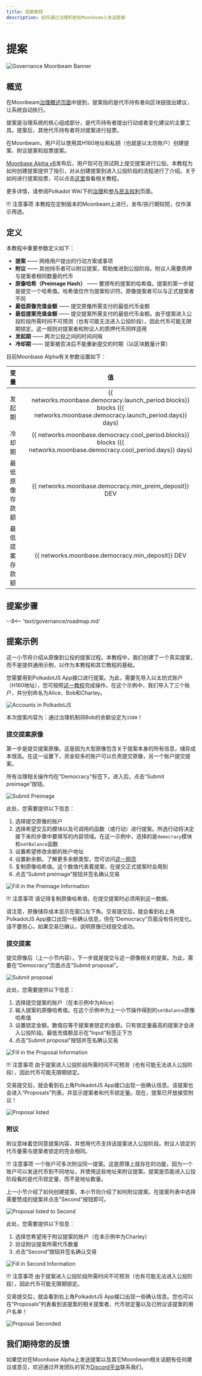 ```yaml
---
title: 提案教程
description: 如何通过治理机制在Moonbeam上发送提案
---
```


# 提案

![Governance Moonbeam Banner](/images/governance/governance-proposal-banner.png)

## 概览

在Moonbeam[治理概述页面](/governance/overview/#definitions)中提到，提案指的是代币持有者向区块链提出建议，让系统自动执行。

提案是治理系统的核心组成部分，是代币持有者提出行动或者变化建议的主要工具。提案后，其他代币持有者将对提案进行投票。

在Moonbeam，用户可以使用其H160地址和私钥（也就是以太坊账户）创建提案、附议提案和投票提案。

[Moonbase Alpha v6](https://github.com/PureStake/moonbeam/releases/tag/v0.6.0)发布后，用户现可在测试网上提交提案进行公投。本教程为如何创建提案提供了指引，对从创建提案到进入公投阶段的流程进行了介绍。关于如何进行提案投票，可以点击[这里](/governance/voting/)查看相关教程。

更多详情，请参阅Polkadot Wiki下的[治理](https://wiki.polkadot.network/docs/en/learn-governance)和[参与民主权利](https://wiki.polkadot.network/docs/en/maintain-guides-democracy)页面。

!!! 注意事项
    本教程在定制版本的Moonbeam上进行，发布/执行期较短，仅作演示用途。

## 定义

本教程中重要参数定义如下：

 - **提案** —— 网络用户提出的行动方案或事项
 - **附议** —— 其他持币者可以附议提案，帮助推进到公投阶段。附议人需要质押与提案者相同数量的代币
 - **原像哈希（Preimage Hash）** —— 要颁布的提案的哈希值。提案的第一步就是提交一个哈希值。哈希值仅作为提案标识符。原像提案者可以与正式提案者不同
 - **最低原像充值金额** —— 提交原像所需支付的最低代币金额
 - **最低提案充值金额** —— 提交提案所需支付的最低代币金额。由于提案进入公投阶段所需时间不可预测（也有可能无法进入公投阶段），因此代币可能无限期锁定。这一规则对提案者和附议人的质押代币同样适用
 - **发起期** —— 两次公投之间的时间间隔
 - **冷却期** —— 提案被否决后不能重新提交的时期（以区块数量计算）

目前Moonbase Alpha有关参数设置如下：

|      变量      |      |                              值                              |
| :------------: | :--: | :----------------------------------------------------------: |
|     发起期     |      | {{ networks.moonbase.democracy.launch_period.blocks}} blocks ({{ networks.moonbase.democracy.launch_period.days}} days) |
|     冷却期     |      | {{ networks.moonbase.democracy.cool_period.blocks}} blocks ({{ networks.moonbase.democracy.cool_period.days}} days) |
| 最低原像存款额 |      |    {{ networks.moonbase.democracy.min_preim_deposit}} DEV    |
| 最低提案存款额 |      |       {{ networks.moonbase.democracy.min_deposit}} DEV       |

## 提案步骤

--8<-- 'text/governance/roadmap.md'

## 提案示例

这一小节将介绍从原像到公投的提案过程。本教程中，我们创建了一个真实提案，而不是提供通用示例，以作为本教程和其它教程的基础。

您需要用到PolkadotJS App接口进行提案。为此，需要先导入以太坊式账户（H160地址），您可按照[这一教程](/integrations/wallets/polkadotjs/#creating-or-importing-an-h160-account)完成操作。在这个示例中，我们导入了三个账户，并分别命名为Alice、Bob和Charley。

![Accounts in PolkadotJS](/images/governance/governance-proposal-1.png)

本次提案内容为：通过治理机制将Bob的余额设定为`1500`！

### 提交提案原像

第一步是提交提案原像。这是因为大型原像包含关于提案本身的所有信息，储存成本很高。在这一设置下，资金较多的账户可以负责提交原像，另一个账户提交提案。

所有治理相关操作均在“Democracy”标签下。进入后，点击“Submit preimage”按钮。

![Submit Preimage](/images/governance/governance-proposal-2.png)

此处，您需要提供以下信息：

 1. 选择提交原像的账户
 2. 选择希望交互的模块以及可调用的函数（或行动）进行提案。所选行动将决定接下来的步骤中要填写的内容领域。在这一示例中，选择的是`democracy`模块和`setBalance`函数
 3. 设置希望修改余额的账户地址
 4. 设置新余额。了解更多余额类型，您可访问[这一网页](https://wiki.polkadot.network/docs/en/build-protocol-info#free-vs-reserved-vs-locked-vs-vesting-balance)
 5. 复制原像哈希值。这个数值代表着提案，在提交正式提案时会用到
 6. 点击“Submit preimage”按钮并签名确认交易

![Fill in the Preimage Information](/images/governance/governance-proposal-3.png)

!!! 注意事项
    请记得复制原像哈希值，在提交提案时必须用到这一数据。

请注意，原像储存成本显示在窗口左下角。交易提交后，就会看到右上角PolkadotJS App接口出现一些确认信息，但在“Democracy”页面没有任何变化。请不要担心，如果交易已确认，说明原像已经提交成功。

### 提交提案

提交原像后（上一小节内容），下一步就是提交与这一原像相关的提案。为此，需要在“Democracy”页面点击“Submit proposal”。

![Submit proposal](/images/governance/governance-proposal-4.png)

此处，您需要提供以下信息：

 1. 选择提交提案的账户（在本示例中为Alice）
 2. 输入提案的原像哈希值。在这个示例中为上一小节操作得到的`setBalance`原像哈希值
 3. 设置锁定金额。数值应等于提案者锁定的金额。只有锁定量最高的提案才会进入公投阶段。最低充值额显示在“Input”标签正下方
 4. 点击“Submit proposal”按钮并签名确认交易

![Fill in the Proposal Information](/images/governance/governance-proposal-5.png)

!!! 注意事项
    由于提案进入公投阶段所需时间不可预测（也有可能无法进入公投阶段），因此代币可能无限期锁定。

交易提交后，就会看到右上角PolkadotJS App接口出现一些确认信息。该提案也会进入“Proposals”列表，并显示提案者和代币锁定量。现在，提案已开放接受附议！

![Proposal listed](/images/governance/governance-proposal-6.png)

### 附议

附议意味着您同意提案内容，并想用代币支持该提案进入公投阶段。附议人锁定的代币量需与提案者锁定的完全相同。

!!! 注意事项
    一个账户可多次附议同一提案。这是原理上就存在的功能，因为一个账户可以发送代币到不同地址，并使用这些地址来附议提案。提案是否能进入公投阶段看的是代币锁定量，而不是地址数量。

上一小节介绍了如何创建提案，本小节则介绍了如何附议提案。在提案列表中选择需要赞成的提案并点击"Second"按钮即可。

![Proposal listed to Second](/images/governance/governance-proposal-7.png)

此处，您需要提供以下信息：

 1. 选择您希望用于附议提案的账户（在本示例中为Charley）
 2. 验证附议提案所需代币数量
 3. 点击“Second”按钮并签名确认交易

![Fill in Second Information](/images/governance/governance-proposal-8.png)

!!! 注意事项
    由于提案进入公投阶段所需时间不可预测（也有可能无法进入公投阶段），因此代币可能无限期锁定。

交易提交后，就会看到右上角PolkadotJS App接口出现一些确认信息。您也可以在“Proposals”列表看到该提案的相关提案者、代币锁定量以及已附议该提案的用户名单！

![Proposal Seconded](/images/governance/governance-proposal-9.png)

## 我们期待您的反馈

如果您对在Moonbase Alpha上发送提案以及其它Moonbeam相关话题有任何建议或意见，欢迎通过开发团队的官方[Discord平台](https://discord.com/invite/PfpUATX)联系我们。